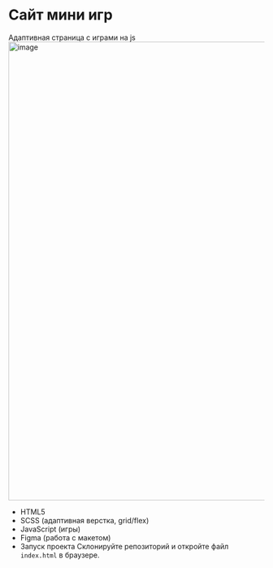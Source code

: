 # Сайт мини игр
Адаптивная страница с играми на js
<img width="1866" height="903" alt="image" src="https://github.com/user-attachments/assets/e65d9fcc-c76a-46ee-a8a7-a44b752489e9" />
- HTML5
- SCSS (адаптивная верстка, grid/flex)
- JavaScript (игры)
- Figma (работа с макетом)
- Запуск проекта
Склонируйте репозиторий и откройте файл `index.html` в браузере.
